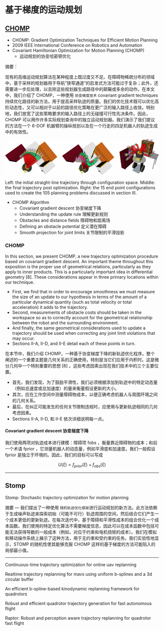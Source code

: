 # 基于梯度的运动规划

## [CHOMP](https://ieeexplore.ieee.org/document/5152817)

- CHOMP: Gradient Optimization Techniques for Efficient Motion Planning
- 2009 IEEE International Conference on Robotics and Automation
- Covariant Hamiltonian Optimization for Motion Planning (CHOMP)
  - 运动规划的协变哈密顿优化

摘要：

现有的高维运动规划算法在某种程度上既过度又不足。在障碍物稀疏分布的领域中，基于采样的规划器用于导航“狭窄通道”的启发式方法可能过于复杂；此外，还需要进一步后处理，以去除这些规划器生成路径中的颠簸或多余的动作。在本文中，我们介绍了 CHOMP，一种使用 `协变梯度技术` covariant gradient techniques 持续优化路径的新方法，用于提高采样轨迹的质量。我们的优化技术既可以优化高阶动态性，又可以相对于以前的路径优化策略在更广泛的输入路径上收敛。特别地，我们放宽了这些策略要求的输入路径上的无碰撞可行性先决条件。因此，CHOMP 可以用作许多实际规划查询中的独立运动规划器。我们演示了我们提议的方法在一个 6-DOF 机器臂的操纵规划以及在一个行走的四足机器人的轨迹生成中的有效性。

![alt text](image/CHOMP-Fig2.png)

Left: the initial straight-line trajectory through configuration space. Middle: the final trajectory post optimization. Right: the 15 end point configurations used to create the 105 planning problems discussed in section III.

- CHOMP Algorithm
  - Covariant gradient descent 协变梯度下降
  - Understanding the update rule 理解更新规则
  - Obstacles and distance fields 障碍物和距离场
  - Defining an obstacle potential 定义潜在障碍
  - Smooth projection for joint limits 关节限制的平滑投影

### CHOMP

In this section, we present CHOMP, a new trajectory optimization procedure based on covariant gradient descent. An important theme throughout this exposition is the proper use of geometrical relations, particularly as they apply to inner products. This is a particularly important idea in differential geometry [8]. These considerations appear in three primary locations within our technique.

- First, we find that in order to encourage smoothness we must measure the size of an update to our hypothesis in terms of the amount of a particular dynamical quantity (such as total velocity or total acceleration) it adds to the trajectory.
- Second, measurements of obstacle costs should be taken in the workspace so as to correctly account for the geometrical relationship between the robot and the surrounding environment.
- And finally, the same geometrical considerations used to update a trajectory should be used when correcting any joint limit violations that may occur.
- Sections II-A, II-D, and II-E detail each of these points in turn.

在本节中，我们介绍 CHOMP，一种基于协变梯度下降的新轨迹优化程序。整个阐述的一个重要主题是几何关系的正确使用，特别是当它们应用于内积时。这是微分几何中一个特别重要的思想 [8] 。这些考虑因素出现在我们技术中的三个主要位置。

- 首先，我们发现，为了鼓励平滑性，我们必须根据添加到轨迹中的特定动态量（例如总速度或总加速度）的量来衡量假设更新的大小。
- 其次，应在工作空间中测量障碍物成本，以便正确考虑机器人与周围环境之间的几何关系。
- 最后，在纠正可能发生的任何关节限制违规时，应使用与更新轨迹相同的几何考虑因素。
- Sections II-A, II-D, 和 II-E 依次详细说明每一点。

#### Covariant gradient descent 协变梯度下降

我们使用两项对轨迹成本进行建模：障碍项 fobs ，衡量靠近障碍物的成本；和前一个术语 fprior ，它测量机器人的动态量，例如平滑度和加速度。我们一般假设 fprior 是独立于环境的。因此，我们的目标可以写成

$$
U(\xi) = f_{prior}(\xi) + f_{obs}(\xi)
$$

---

## Stomp

Stomp: Stochastic trajectory optimization for motion planning

摘要 — 我们提出了一种使用 `随机轨迹优化框架`进行运动规划的新方法。此方法依赖于生成噪声轨迹来探索初始（可能不可行）轨迹周围的空间，然后结合它们产生一个成本更低的更新轨迹。在每次迭代中，基于障碍和平滑性成本的组合优化一个成本函数。我们使用的特定优化算法不需要梯度信息，因此可以在成本函数中包括可能无法获得导数的一般成本（例如，对应于约束和电机扭矩的成本）。我们在模拟和移动操作系统上展示了这种方法，用于无约束和受约束的任务。我们实验性地显示，STOMP 的随机性使其能够克服 CHOMP 这样的基于梯度的方法可能陷入的局部最小值。

---

Continuous-time trajectory optimization for online uav replanning

Realtime trajectory replanning for mavs using uniform b-splines and a 3d circular buffer

An efficient b-spline-based kinodynamic replanning framework for quadrotors

Robust and efficient quadrotor trajectory generation for fast autonomous flight

Raptor: Robust and perception aware trajectory replanning for quadrotor fast flight
